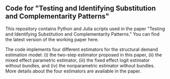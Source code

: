 ## Code for "Testing and Identifying Substitution and Complementarity Patterns"

This repository contains Python and Julia scripts used in the paper "Testing and Identifying Substitution and Complementarity Patterns." You can find the latest version of the working paper here.

The code implements four different estimators for the structural demand estimation model: (i) the two-step estimator proposed in this paper, (ii) the mixed effect parametric estimator, (iii) the fixed effect logit estimator without bundles, and (iv) the nonparametric estimator without bundles. More details about the four estimators are available in the paper.
